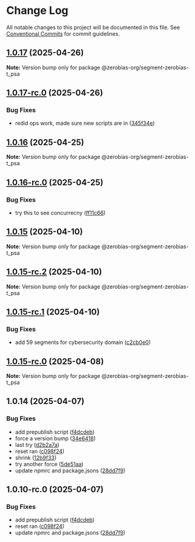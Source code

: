 # Change Log

All notable changes to this project will be documented in this file.
See [Conventional Commits](https://conventionalcommits.org) for commit guidelines.

## [1.0.17](https://github.com/zerobias-org/segment/compare/@zerobias-org/segment-zerobias-t_psa@1.0.17-rc.0...@zerobias-org/segment-zerobias-t_psa@1.0.17) (2025-04-26)

**Note:** Version bump only for package @zerobias-org/segment-zerobias-t_psa





## [1.0.17-rc.0](https://github.com/zerobias-org/segment/compare/@zerobias-org/segment-zerobias-t_psa@1.0.16...@zerobias-org/segment-zerobias-t_psa@1.0.17-rc.0) (2025-04-26)


### Bug Fixes

* redid ops work, made sure new scripts are in ([345f34e](https://github.com/zerobias-org/segment/commit/345f34ec926029dc141943b3e321676adb4a2888))





## [1.0.16](https://github.com/zerobias-org/segment/compare/@zerobias-org/segment-zerobias-t_psa@1.0.16-rc.0...@zerobias-org/segment-zerobias-t_psa@1.0.16) (2025-04-25)

**Note:** Version bump only for package @zerobias-org/segment-zerobias-t_psa





## [1.0.16-rc.0](https://github.com/zerobias-org/segment/compare/@zerobias-org/segment-zerobias-t_psa@1.0.15...@zerobias-org/segment-zerobias-t_psa@1.0.16-rc.0) (2025-04-25)


### Bug Fixes

* try this to see concurrecny ([ff11c66](https://github.com/zerobias-org/segment/commit/ff11c66d67cb9f185098fd640d4139178d29ae22))





## [1.0.15](https://github.com/zerobias-org/segment/compare/@zerobias-org/segment-zerobias-t_psa@1.0.15-rc.2...@zerobias-org/segment-zerobias-t_psa@1.0.15) (2025-04-10)

**Note:** Version bump only for package @zerobias-org/segment-zerobias-t_psa





## [1.0.15-rc.2](https://github.com/zerobias-org/segment/compare/@zerobias-org/segment-zerobias-t_psa@1.0.15-rc.1...@zerobias-org/segment-zerobias-t_psa@1.0.15-rc.2) (2025-04-10)

**Note:** Version bump only for package @zerobias-org/segment-zerobias-t_psa





## [1.0.15-rc.1](https://github.com/zerobias-org/segment/compare/@zerobias-org/segment-zerobias-t_psa@1.0.15-rc.0...@zerobias-org/segment-zerobias-t_psa@1.0.15-rc.1) (2025-04-10)


### Bug Fixes

* add 59 segments for cybersecurity domain ([c2cb0e0](https://github.com/zerobias-org/segment/commit/c2cb0e0c1f1eabb51d7f5a6ae6db98c1516fcdbe))





## [1.0.15-rc.0](https://github.com/zerobias-org/segment/compare/@zerobias-org/segment-zerobias-t_psa@1.0.14...@zerobias-org/segment-zerobias-t_psa@1.0.15-rc.0) (2025-04-08)

**Note:** Version bump only for package @zerobias-org/segment-zerobias-t_psa





## 1.0.14 (2025-04-07)


### Bug Fixes

* add prepublish  script ([f4dcdeb](https://github.com/zerobias-org/segment/commit/f4dcdebd8680d01e015ebc89587a9f70d641afe4))
* force a version bump ([34e6418](https://github.com/zerobias-org/segment/commit/34e6418d078a9f5caf40c511a89dcf0bdb606dc7))
* last try ([d2b2a7a](https://github.com/zerobias-org/segment/commit/d2b2a7afeca45e2d7ca0beaa1e1bed46a09a82c4))
* reset ran ([c098f24](https://github.com/zerobias-org/segment/commit/c098f240eaf5c840d8c595e05e0ad4eee510fe71))
* shrink ([12b9f33](https://github.com/zerobias-org/segment/commit/12b9f3366b3d0b69018a20f5b5f01d86ad87753f))
* try another force ([5de51aa](https://github.com/zerobias-org/segment/commit/5de51aa6220d857f3e235e2a0c7557b40ee8e5e3))
* update npmrc and package.jsons ([28dd7f9](https://github.com/zerobias-org/segment/commit/28dd7f9ea06676c82b88aabf586f5bb6b974bf3b))





## 1.0.10-rc.0 (2025-04-07)


### Bug Fixes

* add prepublish  script ([f4dcdeb](https://github.com/zerobias-org/segment/commit/f4dcdebd8680d01e015ebc89587a9f70d641afe4))
* reset ran ([c098f24](https://github.com/zerobias-org/segment/commit/c098f240eaf5c840d8c595e05e0ad4eee510fe71))
* update npmrc and package.jsons ([28dd7f9](https://github.com/zerobias-org/segment/commit/28dd7f9ea06676c82b88aabf586f5bb6b974bf3b))

